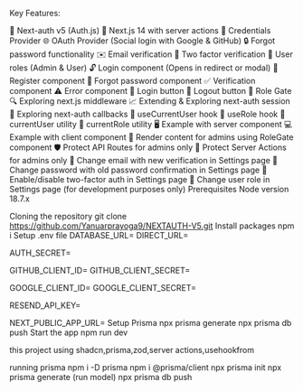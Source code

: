 Key Features:

🔐 Next-auth v5 (Auth.js)
🚀 Next.js 14 with server actions
🔑 Credentials Provider
🌐 OAuth Provider (Social login with Google & GitHub)
🔒 Forgot password functionality
✉️ Email verification
📱 Two factor verification
👥 User roles (Admin & User)
🔓 Login component (Opens in redirect or modal)
📝 Register component
🤔 Forgot password component
✅ Verification component
⚠️ Error component
🔘 Login button
🚪 Logout button
🚧 Role Gate
🔍 Exploring next.js middleware
📈 Extending & Exploring next-auth session
🔄 Exploring next-auth callbacks
👤 useCurrentUser hook
🛂 useRole hook
🧑 currentUser utility
👮 currentRole utility
🖥️ Example with server component
💻 Example with client component
👑 Render content for admins using RoleGate component
🛡️ Protect API Routes for admins only
🔐 Protect Server Actions for admins only
📧 Change email with new verification in Settings page
🔑 Change password with old password confirmation in Settings page
🔔 Enable/disable two-factor auth in Settings page
🔄 Change user role in Settings page (for development purposes only)
Prerequisites
Node version 18.7.x

Cloning the repository
git clone https://github.com/Yanuarprayoga9/NEXTAUTH-V5.git
Install packages
npm i
Setup .env file
DATABASE_URL=
DIRECT_URL=

AUTH_SECRET=

GITHUB_CLIENT_ID=
GITHUB_CLIENT_SECRET=

GOOGLE_CLIENT_ID=
GOOGLE_CLIENT_SECRET=

RESEND_API_KEY=

NEXT_PUBLIC_APP_URL=
Setup Prisma
npx prisma generate
npx prisma db push
Start the app
npm run dev

this project using shadcn,prisma,zod,server actions,usehookfrom

running prisma
npm i -D prisma
npm i @prisma/client
npx prisma init
npx prisma generate (run model)
npx prisma db push
